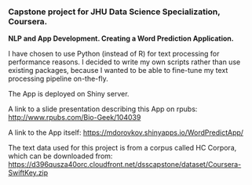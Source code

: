 ### Capstone project for JHU Data Science Specialization, Coursera.

**NLP and App Development. Creating a Word Prediction Application.**

I have chosen to use Python (instead of R) for text processing for performance reasons.
I decided to write my own scripts rather than use existing packages,
because I wanted to be able to fine-tune my text processing pipeline on-the-fly.

The App is deployed on Shiny server.

A link to a slide presentation describing this App on rpubs:
http://www.rpubs.com/Bio-Geek/104039

A link to the App itself: https://mdorovkov.shinyapps.io/WordPredictApp/

The text data used for this project is from a corpus called HC Corpora,
which can be downloaded from:
https://d396qusza40orc.cloudfront.net/dsscapstone/dataset/Coursera-SwiftKey.zip

